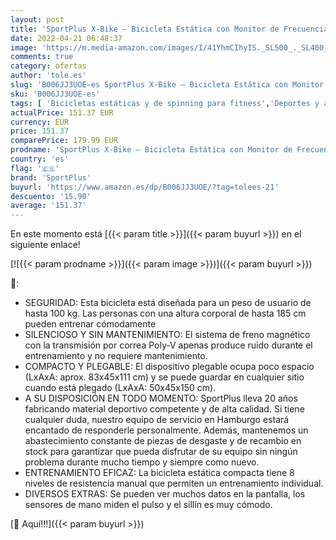 ```yaml
---
layout: post
title: 'SportPlus X-Bike – Bicicleta Estática con Monitor de Frecuencia Cardíaca – Sistema de Frenos Magnético con 8 Niveles de Resistencia – Max. Peso de Usuario 100 kg – Plegable'
date: 2022-04-21 06:48:37
image: 'https://m.media-amazon.com/images/I/41YhmCIhyIS._SL500_._SL400_.jpg'
comments: true
category: ofertas
author: 'tole.es'
slug: 'B006JJ3UOE-es SportPlus X-Bike – Bicicleta Estática con Monitor de...'
sku: 'B006JJ3UOE-es'
tags: [ 'Bicicletas estáticas y de spinning para fitness','Deportes y aire libre','Fitness y ejercicio','Máquinas de cardio para fitness','bicicleta','sportplus','🇪🇸', ]
actualPrice: 151.37 EUR
currency: EUR
price: 151.37
comparePrice: 179.99 EUR
prodname: 'SportPlus X-Bike – Bicicleta Estática con Monitor de Frecuencia Cardíaca – Sistema de Frenos Magnético con 8 Niveles de Resistencia – Max. Peso de Usuario 100 kg – Plegable'
country: 'es'
flag: '🇪🇸'
brand: 'SportPlus'
buyurl: 'https://www.amazon.es/dp/B006JJ3UOE/?tag=tolees-21'
descuento: '15.90'
average: '151.37'
---
```


En este momento está [{{< param title >}}]({{< param buyurl >}}) en el siguiente enlace!

[![{{< param prodname >}}]({{< param image >}})]({{< param buyurl >}})

🔎:

- SEGURIDAD: Esta bicicleta está diseñada para un peso de usuario de hasta 100 kg. Las personas con una altura corporal de hasta 185 cm pueden entrenar cómodamente
- SILENCIOSO Y SIN MANTENIMIENTO: El sistema de freno magnético con la transmisión por correa Poly-V apenas produce ruido durante el entrenamiento y no requiere mantenimiento.
- COMPACTO Y PLEGABLE: El dispositivo plegable ocupa poco espacio (LxAxA: aprox. 83x45x111 cm) y se puede guardar en cualquier sitio cuando está plegado (LxAxA: 50x45x150 cm).
- A SU DISPOSICIÓN EN TODO MOMENTO: SportPlus lleva 20 años fabricando material deportivo competente y de alta calidad. Si tiene cualquier duda, nuestro equipo de servicio en Hamburgo estará encantado de responderle personalmente. Además, mantenemos un abastecimiento constante de piezas de desgaste y de recambio en stock para garantizar que pueda disfrutar de su equipo sin ningún problema durante mucho tiempo y siempre como nuevo.
- ENTRENAMIENTO EFICAZ: La bicicleta estática compacta tiene 8 niveles de resistencia manual que permiten un entrenamiento individual.
- DIVERSOS EXTRAS: Se pueden ver muchos datos en la pantalla, los sensores de mano miden el pulso y el sillín es muy cómodo.

[🛒 Aquí!!!]({{< param buyurl >}})
